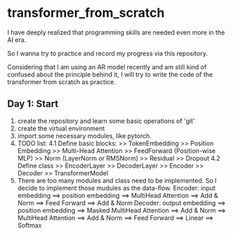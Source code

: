 # transformer_from_scratch
I have deeply realized that programming skills are needed even more in the AI era.

So I wanna try to practice and record my progress via this repository.

Considering that I am using an AR model recently and am still kind of confused about the principle behind it, 
I will try to write the code of the transformer from scratch as practice.

## Day 1: Start
1. create the repository and learn some basic operations of 'git'
2. create the virtual environment
3. import some necessary modules, like pytorch.
4. TODO list:
    4.1 Define basic blocks: 
        >> TokenEmbedding
        >> Position Embedding
        >> Multi-Head Attention
        >> FeedForward (Position-wise MLP)
        >> Norm (LayerNorm or RMSNorm)
        >> Residual
        >> Dropout
    4.2 Define class
        >> EncoderLayer
        >> DecoderLayer
        >> Encoder
        >> Decoder
        >> TransformerModel
5. There are too many modules and class need to be implemented. So I decide to implement those mudules as the data-flow.
    Encoder: input embedding ==> position embedding ==> MultiHead Attention ==> Add & Norm 
             ==> Feed Forward ==> Add & Norm
    Decoder: output embedding ==> position embedding ==> Masked MultiHead Attention ==> Add & Norm
             ==> MultiHead Attention ==> Add & Norm ==> Feed Forward ==> Linear ==> Softmax